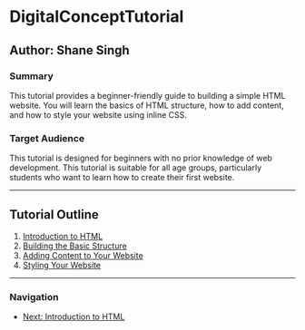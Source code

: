 # DigitalConceptTutorial

## Author: Shane Singh

### Summary
This tutorial provides a beginner-friendly guide to building a simple HTML website. You will learn the basics of HTML structure, how to add content, and how to style your website using inline CSS.

### Target Audience
This tutorial is designed for beginners with no prior knowledge of web development. This tutorial is suitable for all age groups, particularly students who want to learn how to create their first website.

---

## Tutorial Outline
1. [Introduction to HTML](introduction-to-html.md)
2. [Building the Basic Structure](basic-structure.md)
3. [Adding Content to Your Website](adding-content.md)
4. [Styling Your Website](styling-your-website.md)

---

### Navigation
- [Next: Introduction to HTML](introduction-to-html.md)
